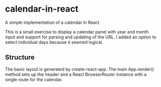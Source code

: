 # calendar-in-react
A simple implementation of a calendar in React

This is a small exercise to display a calendar panel with year and month
input and support for parsing and updating of the URL. I added an option
to select individual days because it seemed logical.

## Structure

The basic layout is generated by create-react-app. The main App.render()
method sets up the header and a React BrowserRouter instance with a single
route for the calendar. 

